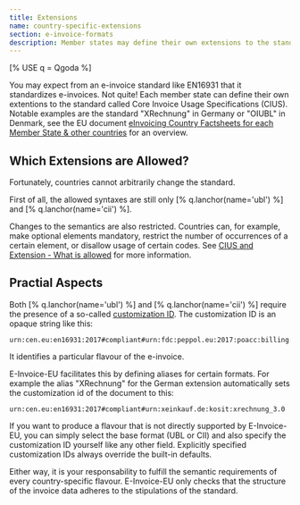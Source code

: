 ```yaml
---
title: Extensions
name: country-specific-extensions
section: e-invoice-formats
description: Member states may define their own extensions to the standard in the form of Core Invoice Usage Specifications (CIUS)
---
```


<!--qgoda-no-xgettext-->

[% USE q = Qgoda %]

<!--/qgoda-no-xgettext-->

You may expect from an e-invoice standard like EN16931 that it
standardizes e-invoices. Not quite! Each member state can define their own
extentions to the standard called Core Invoice Usage Specifications
(CIUS). Notable examples are the standard "XRechnung" in Germany or "OIUBL" in
Denmark, see the EU document [eInvoicing Country Factsheets for each Member State & other
countries](https://ec.europa.eu/digital-building-blocks/sites/display/DIGITAL/eInvoicing+Country+Factsheets+for+each+Member+State+and+other+countries)
for an overview.

## Which Extensions are Allowed?

Fortunately, countries cannot arbitrarily change the standard.

First of all, the allowed syntaxes are still only
[% q.lanchor(name='ubl') %] and [% q.lanchor(name='cii') %].

Changes to the semantics are also restricted. Countries can, for example, make
optional elements mandatory, restrict the number of occurrences of a
certain element, or disallow usage of certain codes. See
[CIUS and Extension - What is allowed](https://ec.europa.eu/digital-building-blocks/sites/display/DIGITAL/CIUS+and+Extension+-+What+is+allowed) for more information.

## Practial Aspects

Both [% q.lanchor(name='ubl') %] and [% q.lanchor(name='cii') %] require the
presence of a so-called [customization ID](https://docs.peppol.eu/poacc/billing/3.0/syntax/ubl-invoice/cbc-CustomizationID/). The customization ID is an opaque string like this:

<!--qgoda-no-xgettext-->

```
urn:cen.eu:en16931:2017#compliant#urn:fdc:peppol.eu:2017:poacc:billing:3.0
```

<!--/qgoda-no-xgettext-->

It identifies a particular flavour of the e-invoice.

E-Invoice-EU facilitates this by defining aliases for certain formats. For
example the alias "XRechnung" for the German extension automatically sets
the customization id of the document to this:

<!--qgoda-no-xgettext-->

```
urn:cen.eu:en16931:2017#compliant#urn:xeinkauf.de:kosit:xrechnung_3.0
```

<!--/qgoda-no-xgettext-->

If you want to produce a flavour that is not directly supported by
E-Invoice-EU, you can simply select the base format (UBL or CII) and
also specify the customization ID yourself like any other field. Explicitly specified customization
IDs always override the built-in defaults.

Either way, it is your responsability to fulfill the semantic requirements of
every country-specific flavour. E-Invoice-EU only checks that the structure
of the invoice data adheres to the stipulations of the standard.
